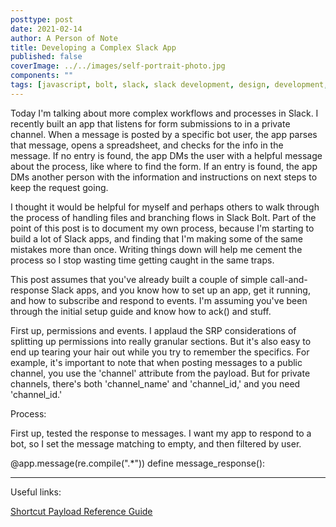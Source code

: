 ```yaml
---
posttype: post
date: 2021-02-14
author: A Person of Note
title: Developing a Complex Slack App
published: false
coverImage: ../../images/self-portrait-photo.jpg
components: ""
tags: [javascript, bolt, slack, slack development, design, development, node.js]
---
```


Today I'm talking about more complex workflows and processes in Slack. I recently built an app that listens for form submissions to in a private channel. When a message is posted by a specific bot user, the app parses that message, opens a spreadsheet, and checks for the info in the message. If no entry is found, the app DMs the user with a helpful message about the process, like where to find the form. If an entry is found, the app DMs another person with the information and instructions on next steps to keep the request going.

I thought it would be helpful for myself and perhaps others to walk through the process of handling files and branching flows in Slack Bolt. Part of the point of this post is to document my own process, because I'm starting to build a lot of Slack apps, and finding that I'm making some of the same mistakes more than once. Writing things down will help me cement the process so I stop wasting time getting caught in the same traps.

This post assumes that you've already built a couple of simple call-and-response Slack apps, and you know how to set up an app, get it running, and how to subscribe and respond to events. I'm assuming you've been through the initial setup guide and know how to ack() and stuff.

First up, permissions and events. I applaud the SRP considerations of splitting up permissions into really granular sections. But it's also easy to end up tearing your hair out while you try to remember the specifics. For example, it's important to note that when posting messages to a public channel, you use the 'channel' attribute from the payload. But for private channels, there's both 'channel_name' and 'channel_id,' and you need 'channel_id.'

Process:

First up, tested the response to messages. I want my app to respond to a bot, so I set the message matching to empty, and then filtered by user.

@app.message(re.compile(".*"))
define message_response():

--------
Useful links:

[Shortcut Payload Reference Guide ](https://api.slack.com/reference/interaction-payloads/shortcuts)